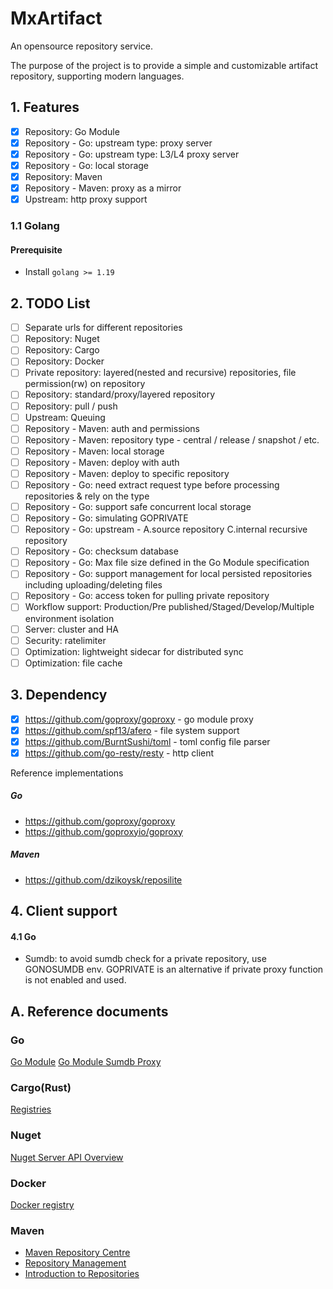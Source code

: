 # MxArtifact

An opensource repository service.

The purpose of the project is to provide a simple and customizable artifact repository, supporting modern languages.

## 1. Features

* [x] Repository: Go Module
* [x] Repository - Go: upstream type: proxy server
* [x] Repository - Go: upstream type: L3/L4 proxy server
* [x] Repository - Go: local storage
* [x] Repository: Maven
* [x] Repository - Maven: proxy as a mirror
* [x] Upstream: http proxy support

### 1.1 Golang

#### Prerequisite

* Install `golang >= 1.19`

## 2. TODO List

* [ ] Separate urls for different repositories
* [ ] Repository: Nuget
* [ ] Repository: Cargo
* [ ] Repository: Docker
* [ ] Private repository: layered(nested and recursive) repositories, file permission(rw) on repository
* [ ] Repository: standard/proxy/layered repository
* [ ] Repository: pull / push
* [ ] Upstream: Queuing
* [ ] Repository - Maven: auth and permissions
* [ ] Repository - Maven: repository type - central / release / snapshot / etc.
* [ ] Repository - Maven: local storage
* [ ] Repository - Maven: deploy with auth
* [ ] Repository - Maven: deploy to specific repository
* [ ] Repository - Go: need extract request type before processing repositories & rely on the type
* [ ] Repository - Go: support safe concurrent local storage
* [ ] Repository - Go: simulating GOPRIVATE
* [ ] Repository - Go: upstream - A.source repository C.internal recursive repository
* [ ] Repository - Go: checksum database
* [ ] Repository - Go: Max file size defined in the Go Module specification
* [ ] Repository - Go: support management for local persisted repositories including uploading/deleting files
* [ ] Repository - Go: access token for pulling private repository
* [ ] Workflow support: Production/Pre published/Staged/Develop/Multiple environment isolation
* [ ] Server: cluster and HA
* [ ] Security: ratelimiter
* [ ] Optimization: lightweight sidecar for distributed sync
* [ ] Optimization: file cache

## 3. Dependency

* [x] https://github.com/goproxy/goproxy - go module proxy
* [x] https://github.com/spf13/afero - file system support
* [x] https://github.com/BurntSushi/toml - toml config file parser
* [x] https://github.com/go-resty/resty - http client

Reference implementations

##### Go

* https://github.com/goproxy/goproxy
* https://github.com/goproxyio/goproxy

##### Maven

* https://github.com/dzikoysk/reposilite

## 4. Client support

#### 4.1 Go

* Sumdb: to avoid sumdb check for a private repository, use GONOSUMDB env. GOPRIVATE is an alternative if private proxy
  function is not enabled and used.

## A. Reference documents

### Go

[Go Module](https://go.dev/ref/mod)
[Go Module Sumdb Proxy](https://go.googlesource.com/proposal/+/master/design/25530-sumdb.md#proxying-a-checksum-database)

### Cargo(Rust)

[Registries](https://doc.rust-lang.org/cargo/reference/registries.html)

### Nuget

[Nuget Server API Overview](https://learn.microsoft.com/en-us/nuget/api/overview)

### Docker

[Docker registry](https://docs.docker.com/registry/spec/api/)

### Maven

* [Maven Repository Centre](https://maven.apache.org/repositories/index.html)
* [Repository Management](https://maven.apache.org/repository-management.html)
* [Introduction to Repositories](https://maven.apache.org/guides/introduction/introduction-to-repositories.html)

